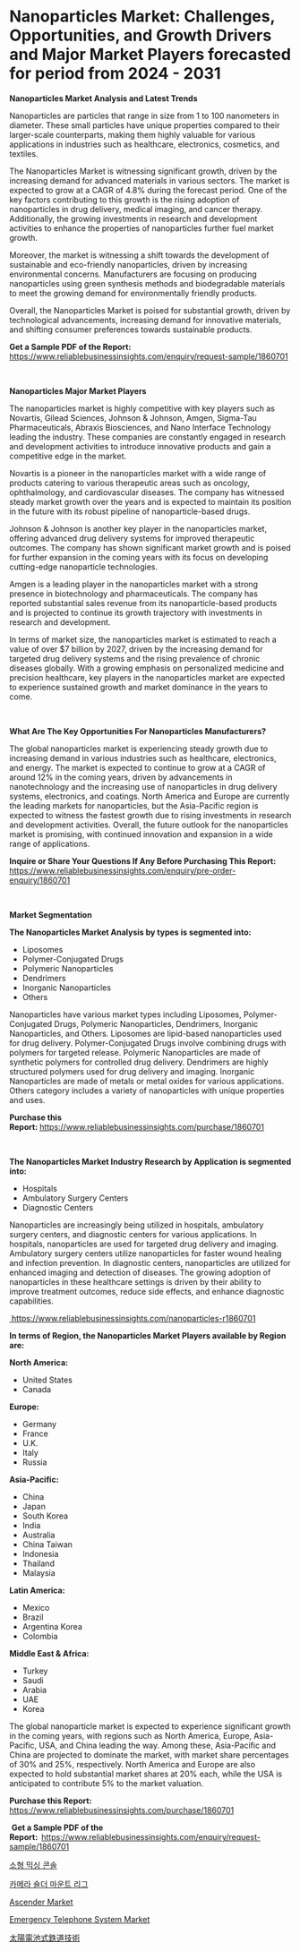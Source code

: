<p><h1>Nanoparticles Market: Challenges, Opportunities, and Growth Drivers and Major Market Players forecasted for period from 2024 - 2031</h1></p><p><strong>Nanoparticles Market Analysis and Latest Trends</strong></p>
<p><p>Nanoparticles are particles that range in size from 1 to 100 nanometers in diameter. These small particles have unique properties compared to their larger-scale counterparts, making them highly valuable for various applications in industries such as healthcare, electronics, cosmetics, and textiles.</p><p>The Nanoparticles Market is witnessing significant growth, driven by the increasing demand for advanced materials in various sectors. The market is expected to grow at a CAGR of 4.8% during the forecast period. One of the key factors contributing to this growth is the rising adoption of nanoparticles in drug delivery, medical imaging, and cancer therapy. Additionally, the growing investments in research and development activities to enhance the properties of nanoparticles further fuel market growth.</p><p>Moreover, the market is witnessing a shift towards the development of sustainable and eco-friendly nanoparticles, driven by increasing environmental concerns. Manufacturers are focusing on producing nanoparticles using green synthesis methods and biodegradable materials to meet the growing demand for environmentally friendly products.</p><p>Overall, the Nanoparticles Market is poised for substantial growth, driven by technological advancements, increasing demand for innovative materials, and shifting consumer preferences towards sustainable products.</p></p>
<p><strong>Get a Sample PDF of the Report:&nbsp;</strong> <a href="https://www.reliablebusinessinsights.com/enquiry/request-sample/1860701">https://www.reliablebusinessinsights.com/enquiry/request-sample/1860701</a></p>
<p>&nbsp;</p>
<p><strong>Nanoparticles Major Market Players</strong></p>
<p><p>The nanoparticles market is highly competitive with key players such as Novartis, Gilead Sciences, Johnson & Johnson, Amgen, Sigma-Tau Pharmaceuticals, Abraxis Biosciences, and Nano Interface Technology leading the industry. These companies are constantly engaged in research and development activities to introduce innovative products and gain a competitive edge in the market.</p><p>Novartis is a pioneer in the nanoparticles market with a wide range of products catering to various therapeutic areas such as oncology, ophthalmology, and cardiovascular diseases. The company has witnessed steady market growth over the years and is expected to maintain its position in the future with its robust pipeline of nanoparticle-based drugs.</p><p>Johnson & Johnson is another key player in the nanoparticles market, offering advanced drug delivery systems for improved therapeutic outcomes. The company has shown significant market growth and is poised for further expansion in the coming years with its focus on developing cutting-edge nanoparticle technologies.</p><p>Amgen is a leading player in the nanoparticles market with a strong presence in biotechnology and pharmaceuticals. The company has reported substantial sales revenue from its nanoparticle-based products and is projected to continue its growth trajectory with investments in research and development.</p><p>In terms of market size, the nanoparticles market is estimated to reach a value of over $7 billion by 2027, driven by the increasing demand for targeted drug delivery systems and the rising prevalence of chronic diseases globally. With a growing emphasis on personalized medicine and precision healthcare, key players in the nanoparticles market are expected to experience sustained growth and market dominance in the years to come.</p></p>
<p>&nbsp;</p>
<p><strong>What Are The Key Opportunities For Nanoparticles Manufacturers?</strong></p>
<p><p>The global nanoparticles market is experiencing steady growth due to increasing demand in various industries such as healthcare, electronics, and energy. The market is expected to continue to grow at a CAGR of around 12% in the coming years, driven by advancements in nanotechnology and the increasing use of nanoparticles in drug delivery systems, electronics, and coatings. North America and Europe are currently the leading markets for nanoparticles, but the Asia-Pacific region is expected to witness the fastest growth due to rising investments in research and development activities. Overall, the future outlook for the nanoparticles market is promising, with continued innovation and expansion in a wide range of applications.</p></p>
<p><strong>Inquire or Share Your Questions If Any Before Purchasing This Report:</strong> <a href="https://www.reliablebusinessinsights.com/enquiry/pre-order-enquiry/1860701">https://www.reliablebusinessinsights.com/enquiry/pre-order-enquiry/1860701</a></p>
<p>&nbsp;</p>
<p><strong>Market Segmentation</strong></p>
<p><strong>The Nanoparticles Market Analysis by types is segmented into:</strong></p>
<p><ul><li>Liposomes</li><li>Polymer-Conjugated Drugs</li><li>Polymeric Nanoparticles</li><li>Dendrimers</li><li>Inorganic Nanoparticles</li><li>Others</li></ul></p>
<p><p>Nanoparticles have various market types including Liposomes, Polymer-Conjugated Drugs, Polymeric Nanoparticles, Dendrimers, Inorganic Nanoparticles, and Others. Liposomes are lipid-based nanoparticles used for drug delivery. Polymer-Conjugated Drugs involve combining drugs with polymers for targeted release. Polymeric Nanoparticles are made of synthetic polymers for controlled drug delivery. Dendrimers are highly structured polymers used for drug delivery and imaging. Inorganic Nanoparticles are made of metals or metal oxides for various applications. Others category includes a variety of nanoparticles with unique properties and uses.</p></p>
<p><strong>Purchase this Report:&nbsp;</strong><a href="https://www.reliablebusinessinsights.com/purchase/1860701">https://www.reliablebusinessinsights.com/purchase/1860701</a></p>
<p>&nbsp;</p>
<p><strong>The Nanoparticles Market Industry Research by Application is segmented into:</strong></p>
<p><ul><li>Hospitals</li><li>Ambulatory Surgery Centers</li><li>Diagnostic Centers</li></ul></p>
<p><p>Nanoparticles are increasingly being utilized in hospitals, ambulatory surgery centers, and diagnostic centers for various applications. In hospitals, nanoparticles are used for targeted drug delivery and imaging. Ambulatory surgery centers utilize nanoparticles for faster wound healing and infection prevention. In diagnostic centers, nanoparticles are utilized for enhanced imaging and detection of diseases. The growing adoption of nanoparticles in these healthcare settings is driven by their ability to improve treatment outcomes, reduce side effects, and enhance diagnostic capabilities.</p></p>
<p><a href="https://www.reliablebusinessinsights.com/nanoparticles-r1860701">&nbsp;https://www.reliablebusinessinsights.com/nanoparticles-r1860701</a></p>
<p><strong>In terms of Region, the Nanoparticles Market Players available by Region are:</strong></p>
<p>
    <p> <strong> North America: </strong>
        <ul>
            <li>United States</li>
            <li>Canada</li>
        </ul>
        </p> 
    <p> <strong> Europe: </strong>
        <ul>
            <li>Germany</li>
            <li>France</li>
            <li>U.K.</li>
            <li>Italy</li>
            <li>Russia</li>
        </ul>
        </p> 
    <p> <strong> Asia-Pacific: </strong>
        <ul>
            <li>China</li>
            <li>Japan</li>
            <li>South Korea</li>
            <li>India</li>
            <li>Australia</li>
            <li>China Taiwan</li>
            <li>Indonesia</li>
            <li>Thailand</li>
            <li>Malaysia</li>
        </ul>
        </p> 
    <p> <strong> Latin America: </strong>
        <ul>
            <li>Mexico</li>
            <li>Brazil</li>
            <li>Argentina Korea</li>
            <li>Colombia</li>
        </ul>
        </p> 
    <p> <strong> Middle East & Africa: </strong>
        <ul>
            <li>Turkey</li>
            <li>Saudi</li>
            <li>Arabia</li>
            <li>UAE</li>
            <li>Korea</li>
        </ul>
    </p>
    </p>
<p><p>The global nanoparticle market is expected to experience significant growth in the coming years, with regions such as North America, Europe, Asia-Pacific, USA, and China leading the way. Among these, Asia-Pacific and China are projected to dominate the market, with market share percentages of 30% and 25%, respectively. North America and Europe are also expected to hold substantial market shares at 20% each, while the USA is anticipated to contribute 5% to the market valuation.</p></p>
<p><strong>Purchase this Report: </strong><a href="https://www.reliablebusinessinsights.com/purchase/1860701">https://www.reliablebusinessinsights.com/purchase/1860701</a></p>
<p>&nbsp;<strong>Get a Sample PDF of the Report:&nbsp;&nbsp;</strong><a href="https://www.reliablebusinessinsights.com/enquiry/request-sample/1860701">https://www.reliablebusinessinsights.com/enquiry/request-sample/1860701</a></p>
<p><strong></strong></p>
<p><p><a href="https://github.com/vs019sa3m8x/Market-Research-Report-List-3/blob/main/2461002178852.md">소형 믹싱 콘솔</a></p><p><a href="https://github.com/lzrvbyqzftro57/Market-Research-Report-List-2/blob/main/8066745178851.md">카메라 숄더 마운트 리그</a></p><p><a href="https://github.com/gracielawharr/Market-Research-Report-List-1/blob/main/ascender-market.md">Ascender Market</a></p><p><a href="https://github.com/JennyferFeil2023/Market-Research-Report-List-1/blob/main/emergency-telephone-system-market.md">Emergency Telephone System Market</a></p><p><a href="https://github.com/mm14022023/Market-Research-Report-List-2/blob/main/1250421165718.md">太陽電池式鉄道技術</a></p></p>